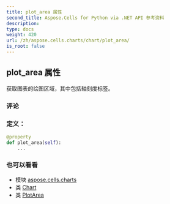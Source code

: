 ```yaml
---
title: plot_area 属性
second_title: Aspose.Cells for Python via .NET API 参考资料
description:
type: docs
weight: 420
url: /zh/aspose.cells.charts/chart/plot_area/
is_root: false
---
```

## plot_area 属性

获取图表的绘图区域，其中包括轴刻度标签。

### 评论


### 定义：
```python
@property
def plot_area(self):
    ...
```

### 也可以看看
* 模块 [aspose.cells.charts](../../)
* 类 [Chart](/cells/python-net/zh/aspose.cells.charts/chart)
* 类 [PlotArea](/cells/python-net/zh/aspose.cells.charts/plotarea)
